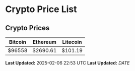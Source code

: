 # Crypto Price List

## Crypto Prices
| Bitcoin | Ethereum | Litecoin |
| ------- | -------- | -------- |
| $96558 | $2690.61 | $101.19 |
**Last Updated:** 2025-02-06 22:53 UTC
**Last Updated:** $DATE$
